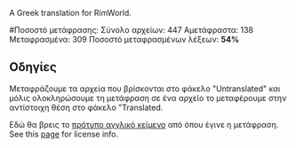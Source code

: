 A Greek translation for RimWorld.

#Ποσοστό μετάφρασης:
Σύνολο αρχείων: 447
Αμετάφραστα: 138
Μεταφρασμένα: 309
Ποσοστό μεταφρασμένων λέξεων: **54%**

## Οδηγίες
Μεταφράζουμε τα αρχεία που βρίσκονται στο φάκελο "Untranslated" και μόλις ολοκληρώσουμε τη μετάφραση σε ένα αρχείο το μεταφέρουμε στην αντίστοιχη θέση στο φάκελο "Translated.


Εδώ θα βρεις το [πρότυπο αγγλικό κείμενο](https://github.com/RimWorld-zh/RimWorld-English) από όπου έγινε η μετάφραση.
See this [page](http://ludeon.com/forums/index.php?topic=2933.0) for license info.